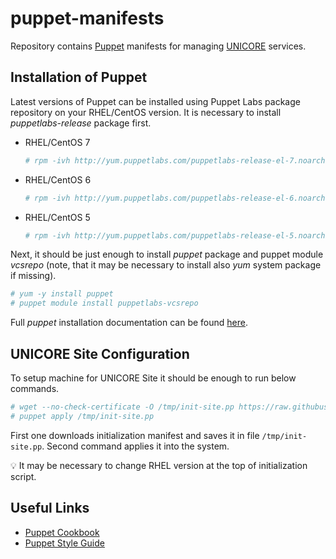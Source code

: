 # puppet-manifests

Repository contains [Puppet](https://puppetlabs.com) manifests for managing [UNICORE](http://unicore.eu) services.

## Installation of Puppet

Latest versions of Puppet can be installed using Puppet Labs package repository on your RHEL/CentOS version. 
It is necessary to install *puppetlabs-release* package first.

- RHEL/CentOS 7
	```bash
	# rpm -ivh http://yum.puppetlabs.com/puppetlabs-release-el-7.noarch.rpm
	```

- RHEL/CentOS 6
	```bash
	# rpm -ivh http://yum.puppetlabs.com/puppetlabs-release-el-6.noarch.rpm
	```

- RHEL/CentOS 5
	```bash
	# rpm -ivh http://yum.puppetlabs.com/puppetlabs-release-el-5.noarch.rpm
	```
	
Next, it should be just enough to install *puppet* package and puppet module *vcsrepo*
(note, that it may be necessary to install also *yum* system package if missing).
```bash
# yum -y install puppet
# puppet module install puppetlabs-vcsrepo
```

Full *puppet* installation documentation can be found 
[here](http://docs.puppetlabs.com/guides/install_puppet/install_el.html).


## UNICORE Site Configuration

To setup machine for UNICORE Site it should be enough to run below commands.
```bash
# wget --no-check-certificate -O /tmp/init-site.pp https://raw.githubusercontent.com/unicore-life/puppet-manifests/master/manifests/initialization-site.pp
# puppet apply /tmp/init-site.pp 
```

First one downloads initialization manifest and saves it in file `/tmp/init-site.pp`.
Second command applies it into the system.

:bulb: It may be necessary to change RHEL version at the top of initialization script.

## Useful Links

- [Puppet Cookbook](http://www.puppetcookbook.com)
- [Puppet Style Guide](http://docs.puppetlabs.com/guides/style_guide.html)
